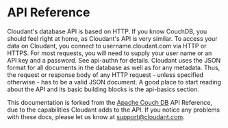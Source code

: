 API Reference
=============

Cloudant's database API is based on HTTP. If you know CouchDB, you
should feel right at home, as Cloudant's API is very similar. To access
your data on Cloudant, you connect to username.cloudant.com via HTTP or
HTTPS. For most requests, you will need to supply your user name or an
API key and a password. See api-authn for details. Cloudant uses the
JSON format for all documents in the database as well as for any
metadata. Thus, the request or response body of any HTTP request -
unless specified otherwise - has to be a valid JSON document. A good
place to start reading about the API and its basic building blocks is
the api-basics section.

This documentation is forked from the [Apache Couch
DB](http://couchdb.apache.org/) API Reference, due to the capabilities
Cloudant adds to the API. If you notice any problems with these docs,
please let us know at <support@cloudant.com>.
